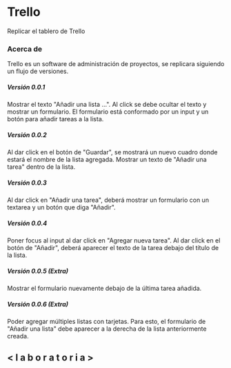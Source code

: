 
# Trello

Replicar el tablero de Trello


### Acerca de
Trello es un software de administración de proyectos, se replicara siguiendo un flujo de versiones.



##### Versión 0.0.1

Mostrar el texto "Añadir una lista ...".
Al click se debe ocultar el texto y mostrar un formulario.
El formulario está conformado por un input y un botón para añadir tareas a la lista.


##### Versión 0.0.2


Al dar click en el botón de "Guardar", se mostrará un nuevo cuadro donde estará el nombre de la lista agregada.
Mostrar un texto de "Añadir una tarea" dentro de la lista.


##### Versión 0.0.3


Al dar click en "Añadir una tarea", deberá mostrar un formulario con un textarea y un botón que diga "Añadir".


##### Versión 0.0.4


Poner focus al input al dar click en "Agregar nueva tarea".
Al dar click en el botón de "Añadir", deberá aparecer el texto de la tarea debajo del título de la lista.

##### Versión 0.0.5 (Extra)

Mostrar el formulario nuevamente debajo de la última tarea añadida.

##### Versión 0.0.6 (Extra)

Poder agregar múltiples listas con tarjetas. Para esto, el formulario de "Añadir una lista" debe aparecer a la derecha de la lista anteriormente creada.

## < l a b o r a t o r i a >
